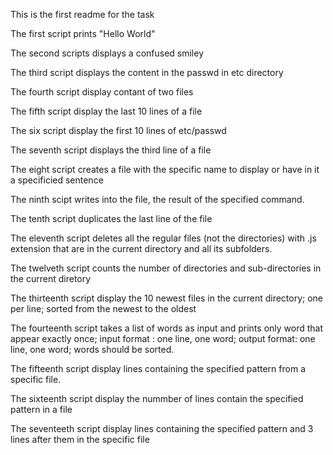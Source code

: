 This is the first readme for the task

The first script prints "Hello World"

The second scripts displays a confused smiley

The third script displays the content in the passwd in etc directory

The fourth script display contant of two files

The fifth script display the last 10 lines of a file

The six script display the first 10 lines of etc/passwd

The seventh script displays the third line of a file

The eight script creates a file with the specific name to display or have in it a specificied sentence

The ninth scipt writes into the file, the result of the specified command.

The tenth script duplicates the last line of the file

The eleventh script deletes all the regular files (not the directories) with .js extension that are in the current directory and all its subfolders.

The twelveth script counts the number of directories and sub-directories in the current diretory

The thirteenth script display the 10 newest files in the current directory; one per line; sorted from the newest to the oldest

The fourteenth script takes a list of words as input and prints only word that appear exactly once; input format : one line, one word; output format: one line, one word; words should be sorted.

The fifteenth script display lines containing the specified pattern from a specific file.

The sixteenth script display the nummber of lines contain the specified pattern in a file

The seventeeth script display lines containing the specified pattern and 3 lines after them in the specific file

  
